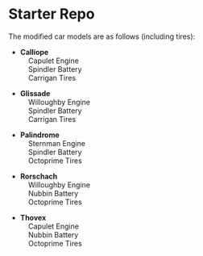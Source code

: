 # Starter Repo
<p> The modified car models are as follows (including tires):

* **Calliope** <br>
&nbsp; &nbsp; Capulet Engine <br>
&nbsp; &nbsp; Spindler Battery <br>
&nbsp; &nbsp; Carrigan Tires <br>

* **Glissade** <br>
&nbsp; &nbsp; Willoughby Engine <br>
&nbsp; &nbsp; Spindler Battery <br>
&nbsp; &nbsp; Carrigan Tires <br>

* **Palindrome** <br>
&nbsp; &nbsp; Sternman Engine <br>
&nbsp; &nbsp; Spindler Battery <br>
&nbsp; &nbsp; Octoprime Tires <br>

* **Rorschach** <br>
&nbsp; &nbsp; Willoughby Engine <br>
&nbsp; &nbsp; Nubbin Battery <br>
&nbsp; &nbsp; Octoprime Tires <br>

* **Thovex** <br>
&nbsp; &nbsp; Capulet Engine <br>
&nbsp; &nbsp; Nubbin Battery <br>
&nbsp; &nbsp; Octoprime Tires <br>